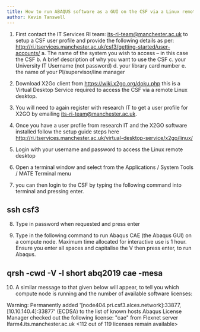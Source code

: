 ```yaml
---
title: How to run ABAQUS software as a GUI on the CSF via a Linux remote desktop 
author: Kevin Tanswell
---
```


1.	First contact the IT Services RI team: its-ri-team@manchester.ac.uk to setup a CSF user profile and provide the following details as per: http://ri.itservices.manchester.ac.uk/csf3/getting-started/user-accounts/
a.	The name of the system you wish to access – in this case the CSF
b.	A brief description of why you want to use the CSF
c.	your University IT Username (not password)
d.	your library card number
e.	the name of your PI/supervisor/line manager

2.	Download X2Go client from https://wiki.x2go.org/doku.php this is a Virtual Desktop Service required to access the CSF via a remote Linux desktop.

3.	You will need to again register with research IT to get a user profile for X2GO by emailing its-ri-team@manchester.ac.uk.

4.	Once you have a user profile from research IT and the X2GO software installed follow the setup guide steps here http://ri.itservices.manchester.ac.uk/virtual-desktop-service/x2go/linux/

5.	Login with your username and password to access the Linux remote desktop  

6.	Open a terminal window and select from the Applications / System Tools / MATE Terminal menu

7.	you can then login to the CSF by typing the following command into terminal and pressing enter.

## ssh csf3

8.	Type in password when requested and press enter

9.	Type in the following command to run Abaqus CAE (the Abaqus GUI) on a compute node. Maximum time allocated for interactive use is 1 hour. 
Ensure you enter all spaces and capitalise the V then press enter, to run Abaqus.

## qrsh -cwd -V -l short abq2019 cae -mesa

10.	A similar message to that given below will appear, to tell you which compute node is running and the number of available software licenses: 

Warning: Permanently added '[node404.pri.csf3.alces.network]:33877,[10.10.140.4]:33877' (ECDSA) to the list of known hosts
Abaqus License Manager checked out the following license: "cae" from Flexnet server lfarm4.its.manchester.ac.uk <112 out of 119 licenses remain available>
